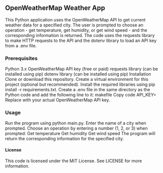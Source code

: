 ## OpenWeatherMap Weather App
This Python application uses the OpenWeatherMap API to get current weather data for a specified city. The user is prompted to choose an operation - get temperature, get humidity, or get wind speed - and the corresponding information is returned. The code uses the requests library to make HTTP requests to the API and the dotenv library to load an API key from a .env file.

### Prerequisites
Python 3.x
OpenWeatherMap API key (free or paid)
requests library (can be installed using pip)
dotenv library (can be installed using pip)
Installation
Clone or download this repository.
Create a virtual environment for this project (optional but recommended).
Install the required libraries using pip install -r requirements.txt.
Create a .env file in the same directory as the Python code and add the following line to it:
makefile
Copy code
API_KEY=<your-api-key>
Replace <your-api-key> with your actual OpenWeatherMap API key.

### Usage
Run the program using python main.py.
Enter the name of a city when prompted.
Choose an operation by entering a number (1, 2, or 3) when prompted:
Get temperature
Get humidity
Get wind speed
The program will return the corresponding information for the specified city.

#### License
This code is licensed under the MIT License. See LICENSE for more information.
